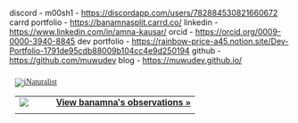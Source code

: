 discord - m00sh1 - https://discordapp.com/users/782884530821660672
carrd portfolio - https://banamnasplit.carrd.co/
linkedin - https://www.linkedin.com/in/amna-kausar/ 
orcid - https://orcid.org/0009-0000-3940-8845
dev portfolio - https://rainbow-price-a45.notion.site/Dev-Portfolio-1791de95cdb88009b104cc4e9d250194
github - https://github.com/muwudev
blog - https://muwudev.github.io/

<style type="text/css" media="screen">
.inat-widget { font-family: Georgia, serif; padding: 10px; line-height: 1;}
.inat-widget-header {margin-bottom: 10px;}
.inat-widget td {vertical-align: top; padding-bottom: 10px;}
.inat-label { color: #888; }
.inat-meta { font-size: smaller; margin-top: 3px; line-height: 1.2;}
.inat-observation-body, .inat-user-body { padding-left: 10px; }
.inat-observation-image {text-align: center;}
.inat-observation-image, .inat-user-image { width: 48px; display: inline-block; }
.inat-observation-image img, .inat-user-image img { max-width: 48px; }
.inat-observation-image img { vertical-align: middle; }
.inat-widget-small .inat-observation-image { display:block; float: left; margin: 0 3px 3px 0; height:48px;}
.inat-label, .inat-value, .inat-user { font-family: "Trebuchet MS", Arial, sans-serif; }
.inat-user-body {vertical-align: middle;}
.inat-widget td.inat-user-body {vertical-align: middle;}
.inat-widget .inat-footer td.inat-value {vertical-align: middle; padding-left: 10px;}
</style>
<div class="inat-widget">
    <div class="inat-widget-header">
      <a href="https://www.inaturalist.org"><img alt="iNaturalist" src="https://www.inaturalist.org/assets/logo-small.png" /></a>  
    </div>
  <script type="text/javascript" charset="utf-8" src="https://www.inaturalist.org/observations/banamna.widget?layout=large&limit=5&order=desc&order_by=observed_on"></script>
  <table class="inat-footer">
    <tr class="inat-user">
        <td class="inat-user-image">
          <a border="0" href="https://www.inaturalist.org/observations/banamna"><img class="usericon" src="https://static.inaturalist.org/attachments/users/icons/8826719/c550b758830058898e6ca9d651ee8b79-thumb.jpeg?1735266096" /></a>
        </td>
      <td class="inat-value">
        <strong>
            <a href="https://www.inaturalist.org/observations/banamna">View banamna's observations »</a>
        </strong>
      </td>
    </tr>
  </table>
</div>
